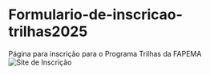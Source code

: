 # Formulario-de-inscricao-trilhas2025
Página para inscrição para o Programa Trilhas da FAPEMA
![Site de Inscrição](https://github.com/Sarce43/Formulario-de-inscricao-trilhas2025/raw/main/Desafio_2/Ilustracoes/SiteInscricao.png)
